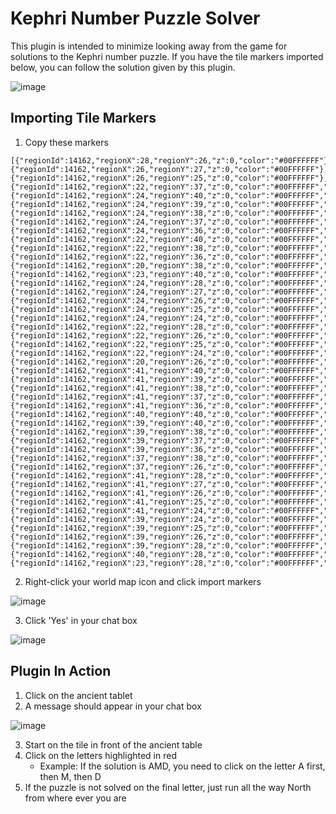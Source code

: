 # Kephri Number Puzzle Solver

This plugin is intended to minimize looking away from the game for solutions to the Kephri number puzzle. If you have the tile markers imported below, you can follow the solution given by this plugin.

![image](https://user-images.githubusercontent.com/17418745/187561219-f9cd8231-74a9-4347-965b-eaf17a3de2ed.png)

## Importing Tile Markers

1. Copy these markers
```
[{"regionId":14162,"regionX":28,"regionY":26,"z":0,"color":"#00FFFFFF"},{"regionId":14162,"regionX":26,"regionY":27,"z":0,"color":"#00FFFFFF"},{"regionId":14162,"regionX":26,"regionY":25,"z":0,"color":"#00FFFFFF"},{"regionId":14162,"regionX":22,"regionY":37,"z":0,"color":"#00FFFFFF","label":"N"},{"regionId":14162,"regionX":24,"regionY":40,"z":0,"color":"#00FFFFFF","label":"A"},{"regionId":14162,"regionX":24,"regionY":39,"z":0,"color":"#00FFFFFF","label":"B"},{"regionId":14162,"regionX":24,"regionY":38,"z":0,"color":"#00FFFFFF","label":"C"},{"regionId":14162,"regionX":24,"regionY":37,"z":0,"color":"#00FFFFFF","label":"D"},{"regionId":14162,"regionX":24,"regionY":36,"z":0,"color":"#00FFFFFF","label":"E"},{"regionId":14162,"regionX":22,"regionY":40,"z":0,"color":"#00FFFFFF","label":"K"},{"regionId":14162,"regionX":22,"regionY":38,"z":0,"color":"#00FFFFFF","label":"M"},{"regionId":14162,"regionX":22,"regionY":36,"z":0,"color":"#00FFFFFF","label":"O"},{"regionId":14162,"regionX":20,"regionY":38,"z":0,"color":"#00FFFFFF","label":"W"},{"regionId":14162,"regionX":23,"regionY":40,"z":0,"color":"#00FFFFFF","label":"F"},{"regionId":14162,"regionX":24,"regionY":28,"z":0,"color":"#00FFFFFF","label":"A"},{"regionId":14162,"regionX":24,"regionY":27,"z":0,"color":"#00FFFFFF","label":"B"},{"regionId":14162,"regionX":24,"regionY":26,"z":0,"color":"#00FFFFFF","label":"C"},{"regionId":14162,"regionX":24,"regionY":25,"z":0,"color":"#00FFFFFF","label":"D"},{"regionId":14162,"regionX":24,"regionY":24,"z":0,"color":"#00FFFFFF","label":"E"},{"regionId":14162,"regionX":22,"regionY":28,"z":0,"color":"#00FFFFFF","label":"K"},{"regionId":14162,"regionX":22,"regionY":26,"z":0,"color":"#00FFFFFF","label":"M"},{"regionId":14162,"regionX":22,"regionY":25,"z":0,"color":"#00FFFFFF","label":"N"},{"regionId":14162,"regionX":22,"regionY":24,"z":0,"color":"#00FFFFFF","label":"O"},{"regionId":14162,"regionX":20,"regionY":26,"z":0,"color":"#00FFFFFF","label":"W"},{"regionId":14162,"regionX":41,"regionY":40,"z":0,"color":"#00FFFFFF","label":"A"},{"regionId":14162,"regionX":41,"regionY":39,"z":0,"color":"#00FFFFFF","label":"B"},{"regionId":14162,"regionX":41,"regionY":38,"z":0,"color":"#00FFFFFF","label":"C"},{"regionId":14162,"regionX":41,"regionY":37,"z":0,"color":"#00FFFFFF","label":"D"},{"regionId":14162,"regionX":41,"regionY":36,"z":0,"color":"#00FFFFFF","label":"E"},{"regionId":14162,"regionX":40,"regionY":40,"z":0,"color":"#00FFFFFF","label":"F"},{"regionId":14162,"regionX":39,"regionY":40,"z":0,"color":"#00FFFFFF","label":"K"},{"regionId":14162,"regionX":39,"regionY":38,"z":0,"color":"#00FFFFFF","label":"M"},{"regionId":14162,"regionX":39,"regionY":37,"z":0,"color":"#00FFFFFF","label":"N"},{"regionId":14162,"regionX":39,"regionY":36,"z":0,"color":"#00FFFFFF","label":"O"},{"regionId":14162,"regionX":37,"regionY":38,"z":0,"color":"#00FFFFFF","label":"W"},{"regionId":14162,"regionX":37,"regionY":26,"z":0,"color":"#00FFFFFF","label":"W"},{"regionId":14162,"regionX":41,"regionY":28,"z":0,"color":"#00FFFFFF","label":"A"},{"regionId":14162,"regionX":41,"regionY":27,"z":0,"color":"#00FFFFFF","label":"B"},{"regionId":14162,"regionX":41,"regionY":26,"z":0,"color":"#00FFFFFF","label":"C"},{"regionId":14162,"regionX":41,"regionY":25,"z":0,"color":"#00FFFFFF","label":"D"},{"regionId":14162,"regionX":41,"regionY":24,"z":0,"color":"#00FFFFFF","label":"E"},{"regionId":14162,"regionX":39,"regionY":24,"z":0,"color":"#00FFFFFF","label":"O"},{"regionId":14162,"regionX":39,"regionY":25,"z":0,"color":"#00FFFFFF","label":"N"},{"regionId":14162,"regionX":39,"regionY":26,"z":0,"color":"#00FFFFFF","label":"M"},{"regionId":14162,"regionX":39,"regionY":28,"z":0,"color":"#00FFFFFF","label":"K"},{"regionId":14162,"regionX":40,"regionY":28,"z":0,"color":"#00FFFFFF","label":"F"},{"regionId":14162,"regionX":23,"regionY":28,"z":0,"color":"#00FFFFFF","label":"F"}]
```
2. Right-click your world map icon and click import markers 

![image](https://user-images.githubusercontent.com/17418745/187560547-4b864e0d-19e7-4681-92bd-a79ffa4e1d81.png)

3. Click 'Yes' in your chat box

![image](https://user-images.githubusercontent.com/17418745/187561193-748ba6d8-0aa4-46d9-b68d-af19ec4807eb.png)


## Plugin In Action

1. Click on the ancient tablet
2. A message should appear in your chat box

![image](https://user-images.githubusercontent.com/17418745/187560995-fb041b76-6205-4cea-b95f-82e087f64ebc.png)

3. Start on the tile in front of the ancient table
4. Click on the letters highlighted in red
   - Example: If the solution is AMD, you need to click on the letter A first, then M, then D
5. If the puzzle is not solved on the final letter, just run all the way North from where ever you are
